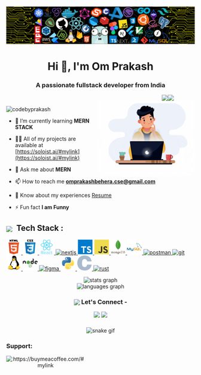 [![MasterHead](https://raw.githubusercontent.com/zephyrus21/zephyrus21/refs/heads/master/my_banner.png)](https://soloist.ai/deepankarsahoo)

<h1 align="center">Hi 👋, I'm Om Prakash</h1>
<h3 align="center">A passionate fullstack developer from India</h3>
<div style="width: 90vw; display:flex; justify-content:center;">
    <img src="https://readme-typing-svg.demolab.com?font=Fira+Code&duration=1&pause=1000&width=100&size=25&height=30&repeat=false&vCenter=true&lines=I+am+a" style="height:auto;text-align:center;"></img>
    <img src="https://readme-typing-svg.demolab.com?font=Fira+Code&duration=2000&pause=500&vCenter=true&size=25&width=150&height=30&lines=Programmer;Developer;Designer;" style="height:auto;text-align:center;"></img>
</div>
<img align="right" height="200" ;" src="https://raw.githubusercontent.com/samadpls/Programing-Gifs/refs/heads/main/public/gifs/pic14.gif"  />


<p align="left"> <img src="https://komarev.com/ghpvc/?username=codebyprakash&label=Profile%20views&color=0e75b6&style=flat" alt="codebyprakash" /> </p>

- 🌱 I’m currently learning **MERN STACK**

- 👨‍💻 All of my projects are available at [https://soloist.ai/#mylink](https://soloist.ai/#mylink)

- 💬 Ask me about **MERN**

- 📫 How to reach me **omprakashbehera.cse@gmail.com**

- 📄 Know about my experiences [Resume](#linkofresume)

- ⚡ Fun fact **I am Funny**

<h2 align="left">
  <img src="https://media.giphy.com/media/QVz8bVdhi6dmkIkg61/giphy.gif" width="40" align="absmiddle" />
  <span style="margin-left:6px;">Tech Stack :</span>
</h2>

<p align="left">
  <a href="https://www.w3.org/html/" target="_blank" rel="noreferrer">
    <img src="https://raw.githubusercontent.com/devicons/devicon/master/icons/html5/html5-original-wordmark.svg" alt="html5" width="40" height="40"/>
  </a>
  <a href="https://www.w3schools.com/css/" target="_blank" rel="noreferrer">
    <img src="https://raw.githubusercontent.com/devicons/devicon/master/icons/css3/css3-original-wordmark.svg" alt="css3" width="40" height="40"/>
  </a>
  <a href="https://reactjs.org/" target="_blank" rel="noreferrer">
    <img src="https://raw.githubusercontent.com/devicons/devicon/master/icons/react/react-original-wordmark.svg" alt="react" width="40" height="40"/>
  </a>
  <a href="https://nextjs.org/" target="_blank" rel="noreferrer">
    <img src="https://cdn.worldvectorlogo.com/logos/nextjs-2.svg" alt="nextjs" width="40" height="40"/>
  </a>
  <a href="https://www.typescriptlang.org/" target="_blank" rel="noreferrer">
    <img src="https://raw.githubusercontent.com/devicons/devicon/master/icons/typescript/typescript-original.svg" alt="typescript" width="40" height="40"/>
  </a>
  <a href="https://developer.mozilla.org/en-US/docs/Web/JavaScript" target="_blank" rel="noreferrer">
    <img src="https://raw.githubusercontent.com/devicons/devicon/master/icons/javascript/javascript-original.svg" alt="javascript" width="40" height="40"/>
  </a>
  <a href="https://www.mongodb.com/" target="_blank" rel="noreferrer">
    <img src="https://raw.githubusercontent.com/devicons/devicon/master/icons/mongodb/mongodb-original-wordmark.svg" alt="mongodb" width="40" height="40"/>
  </a>
  <a href="https://www.mysql.com/" target="_blank" rel="noreferrer">
    <img src="https://raw.githubusercontent.com/devicons/devicon/master/icons/mysql/mysql-original-wordmark.svg" alt="mysql" width="40" height="40"/>
  </a>
  <a href="https://postman.com" target="_blank" rel="noreferrer">
    <img src="https://www.vectorlogo.zone/logos/getpostman/getpostman-icon.svg" alt="postman" width="40" height="40"/>
  </a>
  <a href="https://git-scm.com/" target="_blank" rel="noreferrer">
    <img src="https://www.vectorlogo.zone/logos/git-scm/git-scm-icon.svg" alt="git" width="40" height="40"/>
  </a>
  <a href="https://www.linux.org/" target="_blank" rel="noreferrer">
    <img src="https://raw.githubusercontent.com/devicons/devicon/master/icons/linux/linux-original.svg" alt="linux" width="40" height="40"/>
  </a>
  <a href="https://nodejs.org" target="_blank" rel="noreferrer">
    <img src="https://raw.githubusercontent.com/devicons/devicon/master/icons/nodejs/nodejs-original-wordmark.svg" alt="nodejs" width="40" height="40"/>
  </a>
  <a href="https://www.figma.com/" target="_blank" rel="noreferrer">
    <img src="https://www.vectorlogo.zone/logos/figma/figma-icon.svg" alt="figma" width="40" height="40"/>
  </a>
  <a href="https://www.python.org" target="_blank" rel="noreferrer">
    <img src="https://raw.githubusercontent.com/devicons/devicon/master/icons/python/python-original.svg" alt="python" width="40" height="40"/>
  </a>
  <a href="https://www.cprogramming.com/" target="_blank" rel="noreferrer">
    <img src="https://raw.githubusercontent.com/devicons/devicon/master/icons/c/c-original.svg" alt="c" width="40" height="40"/>
  </a>
    <a href="https://www.rust-lang.org/" target="_blank" rel="noreferrer">
  <img src="https://cdn.jsdelivr.net/gh/devicons/devicon@latest/icons/rust/rust-original.svg" alt="rust" width="40" height="40" />
</a>
</p>


<div align="center">
  <img src="https://github-readme-stats.vercel.app/api?username=codebyprakash&hide_title=false&hide_rank=false&show_icons=true&include_all_commits=true&count_private=true&disable_animations=false&theme=dracula&locale=en&hide_border=false" height="150" alt="stats graph" /> <br>
  <img src="https://github-readme-stats.vercel.app/api/top-langs?username=codebyprakash&locale=en&hide_title=false&layout=compact&card_width=320&langs_count=5&theme=dracula&hide_border=false" height="150" alt="languages graph"  



###

###
<h3><img src="https://media.giphy.com/media/Al9XitEIwGgLU9yMfS/giphy.gif?cid=ecf05e47246z68gic13exguovr5xae6jhotnfa5nmu0evi54&ep=v1_stickers_search&rid=giphy.gif&ct=s" width="60" align="absmiddle"> Let's Connect - </h3>
<a href="https://linkedin.com/in/omprakash-cse"><img src="https://user-images.githubusercontent.com/74038190/235294012-0a55e343-37ad-4b0f-924f-c8431d9d2483.gif" width="70" target="_blank"></a>
<a href="https://instagram.com/quasar_om"><img src="https://user-images.githubusercontent.com/74038190/235294013-a33e5c43-a01c-43f6-b44d-a406d8b4ab75.gif" width="70" target="_blank"></a>


###
<div align="center">
  
![snake gif](https://github.com/codebyprakash/codebyprakash/blob/output/github-snake-dark.svg)

</div>

###

<h3 align="left">Support:</h3>
<p><a href="https://www.buymeacoffee.com/#mylink"> <img align="left" src="https://cdn.buymeacoffee.com/buttons/v2/default-yellow.png" height="50" width="210" alt="https://buymeacoffee.com/#mylink" /></a></p>

###

